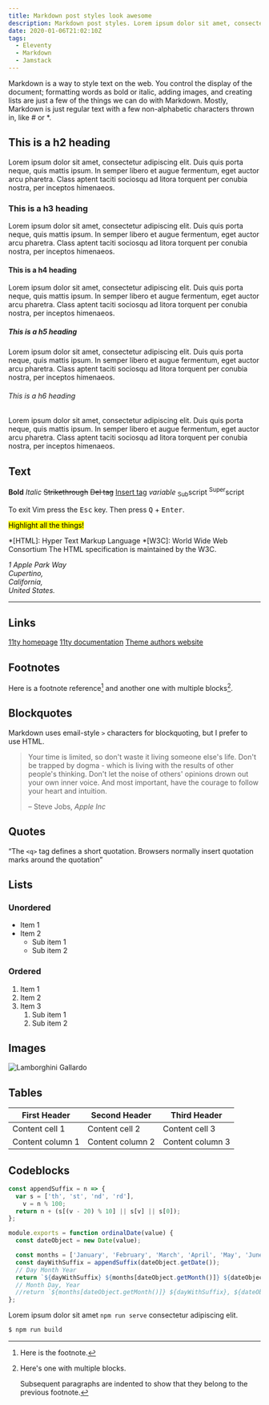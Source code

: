 ```yaml
---
title: Markdown post styles look awesome
description: Markdown post styles. Lorem ipsum dolor sit amet, consectetur adipiscing elit. Suspendisse felis justo, lacinia sit amet rhoncus quis, placerat at nisi. Aliquam eu dignissim nulla. Integer a leo tortor. Nam mollis justo vel lectus cursus dictum.
date: 2020-01-06T21:02:10Z
tags:
  - Eleventy
  - Markdown
  - Jamstack
---
```


Markdown is a way to style text on the web. You control the display of the document; formatting words as bold or italic, adding images, and creating lists are just a few of the things we can do with Markdown. Mostly, Markdown is just regular text with a few non-alphabetic characters thrown in, like # or *.

## This is a h2 heading

Lorem ipsum dolor sit amet, consectetur adipiscing elit. Duis quis porta neque, quis mattis ipsum. In semper libero et augue fermentum, eget auctor arcu pharetra. Class aptent taciti sociosqu ad litora torquent per conubia nostra, per inceptos himenaeos.

### This is a h3 heading

Lorem ipsum dolor sit amet, consectetur adipiscing elit. Duis quis porta neque, quis mattis ipsum. In semper libero et augue fermentum, eget auctor arcu pharetra. Class aptent taciti sociosqu ad litora torquent per conubia nostra, per inceptos himenaeos.

#### This is a h4 heading

Lorem ipsum dolor sit amet, consectetur adipiscing elit. Duis quis porta neque, quis mattis ipsum. In semper libero et augue fermentum, eget auctor arcu pharetra. Class aptent taciti sociosqu ad litora torquent per conubia nostra, per inceptos himenaeos.

##### This is a h5 heading

Lorem ipsum dolor sit amet, consectetur adipiscing elit. Duis quis porta neque, quis mattis ipsum. In semper libero et augue fermentum, eget auctor arcu pharetra. Class aptent taciti sociosqu ad litora torquent per conubia nostra, per inceptos himenaeos.

###### This is a h6 heading

Lorem ipsum dolor sit amet, consectetur adipiscing elit. Duis quis porta neque, quis mattis ipsum. In semper libero et augue fermentum, eget auctor arcu pharetra. Class aptent taciti sociosqu ad litora torquent per conubia nostra, per inceptos himenaeos.


## Text

**Bold**
*Italic*
~~Strikethrough~~
<del>Del tag</del>
<ins>Insert tag</ins>
<var>variable</var>
<sub>Sub</sub>script
<sup>Super</sup>script

To exit Vim press the <kbd>Esc</kbd> key. Then press <kbd>Q</kbd> + <kbd>Enter</kbd>.

<mark>Highlight all the things!</mark>

*[HTML]: Hyper Text Markup Language
*[W3C]:  World Wide Web Consortium
The HTML specification
is maintained by the W3C.

<address>
1 Apple Park Way<br> Cupertino,<br> California,<br> United States.
</address>

***


## Links

[11ty homepage](https://www.11ty.dev)
[11ty documentation](https://www.11ty.dev/docs/)
[Theme authors website](https://desiredpersona.com)


## Footnotes

Here is a footnote reference[^1] and another one with multiple blocks[^longnote].


## Blockquotes

Markdown uses email-style `>` characters for blockquoting, but I prefer to use HTML.

<blockquote cite="https://www.apple.com"><p>Your time is limited, so don't waste it living someone else's life. Don't be trapped by dogma - which is living with the results of other people's thinking. Don't let the noise of others' opinions drown out your own inner voice. And most important, have the courage to follow your heart and intuition.</p>
  <footer>&ndash; Steve Jobs, <cite>Apple Inc</cite></footer>
</blockquote>


## Quotes

<q>The `<q>` tag defines a short quotation. Browsers normally insert quotation marks around the quotation</q>


## Lists

### Unordered

* Item 1
* Item 2  
  * Sub item 1
  * Sub item 2

### Ordered

1. Item 1
1. Item 2
1. Item 3   
    1. Sub item 1 
    1. Sub item 2


## Images

![Lamborghini Gallardo](/assets/images/lamborghini.jpg)

## Tables

First Header     | Second Header    | Third Header
---------------- | ---------------- | ----------------
Content cell 1   | Content cell 2   | Content cell 3 
Content column 1 | Content column 2 | Content column 3

## Codeblocks

```javascript
const appendSuffix = n => {
  var s = ['th', 'st', 'nd', 'rd'],
    v = n % 100;
  return n + (s[(v - 20) % 10] || s[v] || s[0]);
};

module.exports = function ordinalDate(value) {
  const dateObject = new Date(value);

  const months = ['January', 'February', 'March', 'April', 'May', 'June', 'July', 'August', 'September', 'October', 'November', 'December'];
  const dayWithSuffix = appendSuffix(dateObject.getDate());
  // Day Month Year
  return `${dayWithSuffix} ${months[dateObject.getMonth()]} ${dateObject.getFullYear()}`;
  // Month Day, Year
  //return `${months[dateObject.getMonth()]} ${dayWithSuffix}, ${dateObject.getFullYear()}`;
};
```

Lorem ipsum dolor sit amet `npm run serve` consectetur adipiscing elit.

```sh
$ npm run build
```
 

[^1]: Here is the footnote.

[^longnote]: Here's one with multiple blocks.

    Subsequent paragraphs are indented to show that they belong to the previous footnote.
